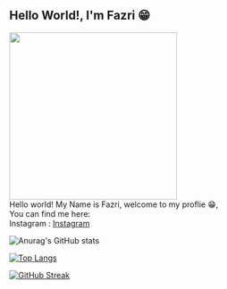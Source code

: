 ## Hello World!, I'm Fazri 😁 ##

<a href="URL_REDIRECT" target="blank"><img align="center" src="https://data.whicdn.com/images/306756795/original.gif" height="300" /></a>
<br>
Hello world! My Name is Fazri, welcome to my proflie 😁,<br>
You can find me here:<br>
Instagram : <a href="https://instagram.com/fazriachyar" target="blank">Instagram</a>

![Anurag's GitHub stats](https://github-readme-stats.vercel.app/api?username=fazriachyar&theme=tokyonight&show_icons=true)


[![Top Langs](https://github-readme-stats.vercel.app/api/top-langs/?username=fazriachyar&theme=tokyonight&show_icons=true)](https://github.com/anuraghazra/github-readme-stats)

[![GitHub Streak](https://github-readme-streak-stats.herokuapp.com?user=fazriachyar&theme=tokyonight&date_format=j%20M%5B%20Y%5D)](https://git.io/streak-stats)
